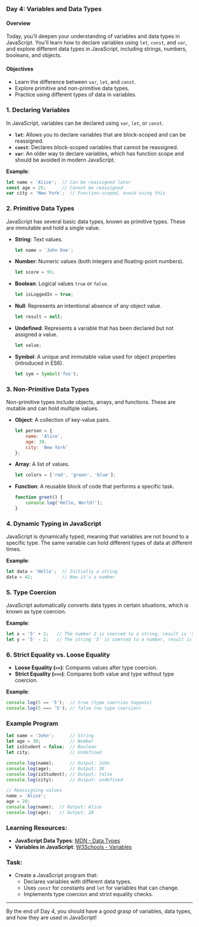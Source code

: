 ### Day 4: Variables and Data Types

#### **Overview**
Today, you'll deepen your understanding of variables and data types in JavaScript. You'll learn how to declare variables using `let`, `const`, and `var`, and explore different data types in JavaScript, including strings, numbers, booleans, and objects.

#### **Objectives**
- Learn the difference between `var`, `let`, and `const`.
- Explore primitive and non-primitive data types.
- Practice using different types of data in variables.

### 1. **Declaring Variables**

In JavaScript, variables can be declared using `var`, `let`, or `const`.

- **`let`**: Allows you to declare variables that are block-scoped and can be reassigned.
- **`const`**: Declares block-scoped variables that cannot be reassigned.
- **`var`**: An older way to declare variables, which has function scope and should be avoided in modern JavaScript.

**Example**:
```javascript
let name = 'Alice';  // Can be reassigned later
const age = 25;      // Cannot be reassigned
var city = 'New York';  // Function-scoped, avoid using this
```

### 2. **Primitive Data Types**

JavaScript has several basic data types, known as primitive types. These are immutable and hold a single value.

- **String**: Text values.
  ```javascript
  let name = 'John Doe';
  ```

- **Number**: Numeric values (both integers and floating-point numbers).
  ```javascript
  let score = 95;
  ```

- **Boolean**: Logical values `true` or `false`.
  ```javascript
  let isLoggedIn = true;
  ```

- **Null**: Represents an intentional absence of any object value.
  ```javascript
  let result = null;
  ```

- **Undefined**: Represents a variable that has been declared but not assigned a value.
  ```javascript
  let value;
  ```

- **Symbol**: A unique and immutable value used for object properties (introduced in ES6).
  ```javascript
  let sym = Symbol('foo');
  ```

### 3. **Non-Primitive Data Types**

Non-primitive types include objects, arrays, and functions. These are mutable and can hold multiple values.

- **Object**: A collection of key-value pairs.
  ```javascript
  let person = {
      name: 'Alice',
      age: 30,
      city: 'New York'
  };
  ```

- **Array**: A list of values.
  ```javascript
  let colors = ['red', 'green', 'blue'];
  ```

- **Function**: A reusable block of code that performs a specific task.
  ```javascript
  function greet() {
      console.log('Hello, World!');
  }
  ```

### 4. **Dynamic Typing in JavaScript**

JavaScript is dynamically typed, meaning that variables are not bound to a specific type. The same variable can hold different types of data at different times.

**Example**:
```javascript
let data = 'Hello';  // Initially a string
data = 42;           // Now it's a number
```

### 5. **Type Coercion**

JavaScript automatically converts data types in certain situations, which is known as type coercion.

**Example**:
```javascript
let x = '5' + 2;   // The number 2 is coerced to a string, result is '52'
let y = '5' - 2;   // The string '5' is coerced to a number, result is 3
```

### 6. **Strict Equality vs. Loose Equality**

- **Loose Equality (`==`)**: Compares values after type coercion.
- **Strict Equality (`===`)**: Compares both value and type without type coercion.

**Example**:
```javascript
console.log(5 == '5');  // true (type coercion happens)
console.log(5 === '5'); // false (no type coercion)
```

### Example Program

```javascript
let name = 'John';      // String
let age = 30;           // Number
let isStudent = false;  // Boolean
let city;               // Undefined

console.log(name);      // Output: John
console.log(age);       // Output: 30
console.log(isStudent); // Output: false
console.log(city);      // Output: undefined

// Reassigning values
name = 'Alice';
age = 28;
console.log(name);  // Output: Alice
console.log(age);   // Output: 28
```

### Learning Resources:
- **JavaScript Data Types**: [MDN - Data Types](https://developer.mozilla.org/en-US/docs/Web/JavaScript/Data_structures)
- **Variables in JavaScript**: [W3Schools - Variables](https://www.w3schools.com/js/js_variables.asp)

### Task:
- Create a JavaScript program that:
  - Declares variables with different data types.
  - Uses `const` for constants and `let` for variables that can change.
  - Implements type coercion and strict equality checks.

---

By the end of Day 4, you should have a good grasp of variables, data types, and how they are used in JavaScript!